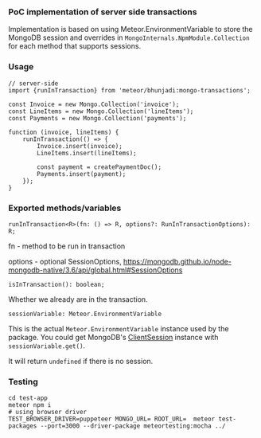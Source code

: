 ### PoC implementation of server side transactions

Implementation is based on using Meteor.EnvironmentVariable to store the MongoDB session and overrides in 
`MongoInternals.NpmModule.Collection` for each method that supports sessions.

### Usage

```
// server-side
import {runInTransaction} from 'meteor/bhunjadi:mongo-transactions';

const Invoice = new Mongo.Collection('invoice');
const LineItems = new Mongo.Collection('lineItems');
const Payments = new Mongo.Collection('payments');

function (invoice, lineItems) {
    runInTransaction(() => {
        Invoice.insert(invoice);
        LineItems.insert(lineItems);

        const payment = createPaymentDoc(); 
        Payments.insert(payment);
    });
}
```

### Exported methods/variables
```
runInTransaction<R>(fn: () => R, options?: RunInTransactionOptions): R;
```

fn - method to be run in transaction  

options - optional SessionOptions, https://mongodb.github.io/node-mongodb-native/3.6/api/global.html#SessionOptions


```
isInTransaction(): boolean;
```

Whether we already are in the transaction.

```
sessionVariable: Meteor.EnvironmentVariable
```
This is the actual `Meteor.EnvironmentVariable` instance used by the package.
You could get MongoDB's [ClientSession](https://mongodb.github.io/node-mongodb-native/3.6/api/ClientSession.html) instance with `sessionVariable.get()`.

It will return `undefined` if there is no session.

### Testing

```
cd test-app
meteor npm i
# using browser driver
TEST_BROWSER_DRIVER=puppeteer MONGO_URL= ROOT_URL=  meteor test-packages --port=3000 --driver-package meteortesting:mocha ../
```
